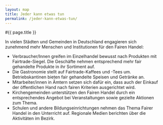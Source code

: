 ```yaml
---
layout: map
title: Jeder kann etwas tun
permalink: /jeder-kann-etwas-tun/
---
```


#{{ page.title }}

In vielen Städten und Gemeinden in Deutschland engagieren sich zunehmend mehr Menschen und Institutionen für den Fairen Handel:

* Verbraucher/Innen greifen im Einzelhandel bewusst nach Produkten mit Fairtrade-Siegel. Die Geschäfte nehmen entsprechend mehr fair gehandelte Produkte in ihr Sortiment auf.
* Die Gastronomie stellt auf Fairtrade-Kaffees und -Tees um. Betriebskantinen bieten fair gehandelte Speisen und Getränke an.
* Mitarbeiter/innen in Ämtern setzen sich dafür ein, dass auch der Einkauf der öffentlichen Hand nach fairen Kriterien ausgerichtet wird.
* Kirchengemeinden unterstützen den Fairen Handel durch ein entsprechendes Angebot bei Veranstaltungen sowie gezielte Aktionen zum Thema.
* Schulen und andere Bildungseinrichtungen nehmen das Thema Fairer Handel in den Unterricht auf.
Regionale Medien berichten über die Aktivitäten im Bezirk.
